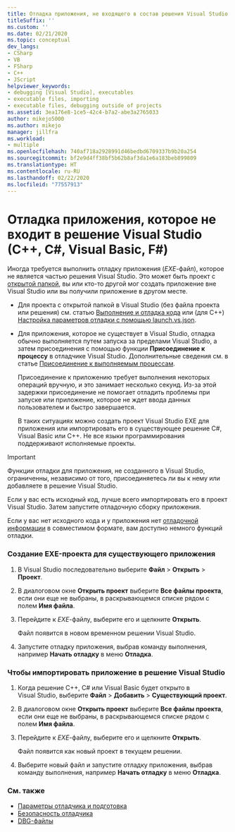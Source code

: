 ```yaml
---
title: Отладка приложения, не входящего в состав решения Visual Studio
titleSuffix: ''
ms.custom: ''
ms.date: 02/21/2020
ms.topic: conceptual
dev_langs:
- CSharp
- VB
- FSharp
- C++
- JScript
helpviewer_keywords:
- debugging [Visual Studio], executables
- executable files, importing
- executable files, debugging outside of projects
ms.assetid: 3ea176e8-1ce5-42c4-b7a2-abe3a2765033
author: mikejo5000
ms.author: mikejo
manager: jillfra
ms.workload:
- multiple
ms.openlocfilehash: 740af718a2928991d46bedbd6709337b9b20a254
ms.sourcegitcommit: bf2e9d4ff38bf5b62b8af3da1e6a183beb899809
ms.translationtype: HT
ms.contentlocale: ru-RU
ms.lasthandoff: 02/22/2020
ms.locfileid: "77557913"
---
```

# <a name="debug-an-app-that-isnt-part-of-a-visual-studio-solution-c-c-visual-basic-f"></a>Отладка приложения, которое не входит в решение Visual Studio (C++, C#, Visual Basic, F#)

Иногда требуется выполнить отладку приложения (*EXE*-файл), которое не является частью решения Visual Studio. Это может быть проект с [открытой папкой](../ide/develop-code-in-visual-studio-without-projects-or-solutions.md), вы или кто-то другой мог создать приложение вне Visual Studio или вы получили приложение в другом месте.

- Для проекта с открытой папкой в Visual Studio (без файла проекта или решения) см. статью [Выполнение и отладка кода](../ide/develop-code-in-visual-studio-without-projects-or-solutions.md#run-and-debug-your-code) или (для C++) [Настройка параметров отладки с помощью launch.vs.json](/cpp/build/open-folder-projects-cpp#configure-debugging-parameters-with-launchvsjson).

- Для приложения, которое не существует в Visual Studio, отладка обычно выполняется путем запуска за пределами Visual Studio, а затем присоединения с помощью функции **Присоединение к процессу** в отладчике Visual Studio. Дополнительные сведения см. в статье [Присоединение к выполняемым процессам](../debugger/attach-to-running-processes-with-the-visual-studio-debugger.md).

   Присоединение к приложению требует выполнения некоторых операций вручную, и это занимает несколько секунд. Из-за этой задержки присоединение не помогает отладить проблемы при запуске или приложение, которое не ждет ввода данных пользователем и быстро завершается.

   В таких ситуациях можно создать проект Visual Studio EXE для приложения или импортировать его в существующее решение C#, Visual Basic или C++. Не все языки программирования поддерживают исполняемые проекты.

>[!IMPORTANT]
>Функции отладки для приложения, не созданного в Visual Studio, ограниченны, независимо от того, присоединяетесь ли вы к нему или добавляете в решение Visual Studio.
>
>Если у вас есть исходный код, лучше всего импортировать его в проект Visual Studio. Затем запустите отладочную сборку приложения.
>
>Если у вас нет исходного кода и у приложения нет [отладочной информации](../debugger/how-to-set-debug-and-release-configurations.md) в совместимом формате, вам доступно немного функций отладки.

### <a name="to-create-a-new-exe-project-for-an-existing-app"></a>Создание EXE-проекта для существующего приложения

1. В Visual Studio последовательно выберите **Файл** > **Открыть** > **Проект**.

1. В диалоговом окне **Открыть проект** выберите **Все файлы проекта**, если они еще не выбраны, в раскрывающемся списке рядом с полем **Имя файла**.

1. Перейдите к *EXE*-файлу, выберите его и щелкните **Открыть**.

   Файл появится в новом временном решении Visual Studio.

1. Запустите отладку приложения, выбрав команду выполнения, например **Начать отладку** в меню **Отладка**.

### <a name="to-import-an-app-into-an-existing-visual-studio-solution"></a>Чтобы импортировать приложение в решение Visual Studio

1. Когда решение C++, C# или Visual Basic будет открыто в Visual Studio, выберите **Файл** > **Добавить** > **Существующий проект**.

1. В диалоговом окне **Открыть проект** выберите **Все файлы проекта**, если они еще не выбраны, в раскрывающемся списке рядом с полем **Имя файла**.

1. Перейдите к *EXE*-файлу, выберите его и щелкните **Открыть**.

   Файл появится как новый проект в текущем решении.

1. Выберите новый файл и запустите отладку приложения, выбрав команду выполнения, например **Начать отладку** в меню **Отладка**.

### <a name="see-also"></a>См. также
- [Параметры отладчика и подготовка](../debugger/debugger-settings-and-preparation.md)
- [Безопасность отладчика](../debugger/debugger-security.md)
- [DBG-файлы](/previous-versions/visualstudio/visual-studio-2010/da528y14(v=vs.100))